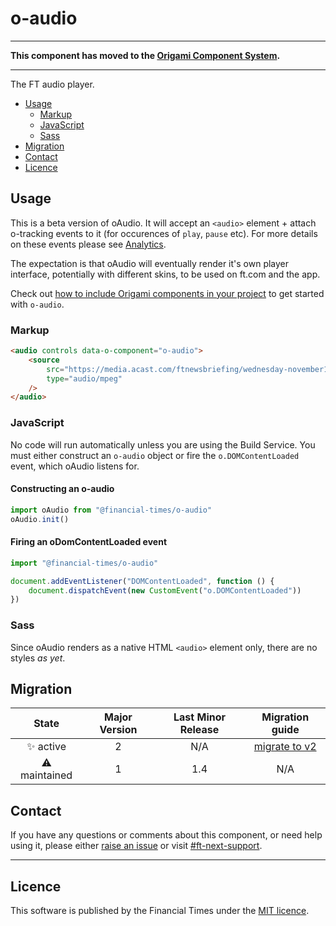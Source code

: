 # o-audio

***

**This component has moved to the [Origami Component System](https://github.com/Financial-Times/origami).**

***

The FT audio player.

- [Usage](#usage)
	- [Markup](#markup)
	- [JavaScript](#javascript)
	- [Sass](#sass)
- [Migration](#migration)
- [Contact](#contact)
- [Licence](#licence)

## Usage

This is a beta version of oAudio. It will accept an `<audio>` element + attach o-tracking events to it (for occurences of `play`, `pause` etc). For more details on these events please see [Analytics](analytics.md).

The expectation is that oAudio will eventually render it's own player interface, potentially with different skins, to be used on ft.com and the app.

Check out [how to include Origami components in your project](https://origami.ft.com/docs/components/#including-origami-components-in-your-project) to get started with `o-audio`.

### Markup

```html
<audio controls data-o-component="o-audio">
	<source
		src="https://media.acast.com/ftnewsbriefing/wednesday-november14/media.mp3"
		type="audio/mpeg"
	/>
</audio>
```

### JavaScript

No code will run automatically unless you are using the Build Service.
You must either construct an `o-audio` object or fire the `o.DOMContentLoaded` event, which oAudio listens for.

#### Constructing an o-audio

```js
import oAudio from "@financial-times/o-audio"
oAudio.init()
```

#### Firing an oDomContentLoaded event

```js
import "@financial-times/o-audio"

document.addEventListener("DOMContentLoaded", function () {
	document.dispatchEvent(new CustomEvent("o.DOMContentLoaded"))
})
```

### Sass

Since oAudio renders as a native HTML `<audio>` element only, there are no styles _as yet_.

## Migration

State | Major Version | Last Minor Release | Migration guide |
:---: | :---: | :---: | :---:
✨ active | 2 | N/A | [migrate to v2](MIGRATION.md#migrating-from-v1-to-v2) |
⚠ maintained | 1 | 1.4 | N/A |


## Contact

If you have any questions or comments about this component, or need help using it, please either [raise an issue](https://github.com/Financial-Times/o-audio/issues) or visit [#ft-next-support](https://financialtimes.slack.com/messages/ft-next-support).

***

## Licence

This software is published by the Financial Times under the [MIT licence](http://opensource.org/licenses/MIT).
